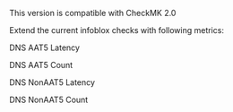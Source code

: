 This version is compatible with CheckMK 2.0

Extend the current infoblox checks with following metrics:

DNS AAT5 Latency

DNS AAT5 Count

DNS NonAAT5 Latency

DNS NonAAT5 Count

